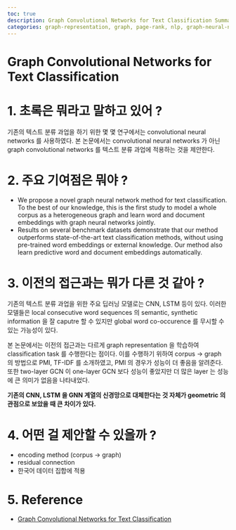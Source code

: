 ```yaml
---
toc: true
description: Graph Convolutional Networks for Text Classification Summary
categories: graph-representation, graph, page-rank, nlp, graph-neural-network
---
```


# Graph Convolutional Networks for Text Classification

# 1. 초록은 뭐라고 말하고 있어 ?

기존의 텍스트 분류 과업을 하기 위한 몇 몇 연구에서는 convolutional neural networks 를 사용하였다. 본 논문에서는 convolutional neural networks 가 아닌 graph convolutional networks 를 텍스트 분류 과업에 적용하는 것을 제안한다.

# 2. 주요 기여점은 뭐야 ?

- We propose a novel graph neural network method for text classification. To the best of our knowledge, this is the first study to model a whole corpus as a heterogeneous graph and learn word and document embeddings with graph neural networks jointly.
- Results on several benchmark datasets demonstrate that our method outperforms state-of-the-art text classification methods, without using pre-trained word embeddings or external knowledge. Our method also learn predictive word and document embeddings automatically.

# 3. 이전의 접근과는 뭐가 다른 것 같아 ?

기존의 텍스트 분류 과업을 위한 주요 딥러닝 모델로는 CNN, LSTM 등이 있다. 이러한 모델들은 local consecutive word sequences 의 semantic, synthetic information 을 잘 caputre 할 수 있지만 global word co-occurence 를 무시할 수 있는 가능성이 있다.

본 논문에서는 이전의 접근과는 다르게 graph representation 을 학습하여 classification task 를 수행한다는 점이다. 이를 수행하기 위하여 corpus -> graph 의 방법으로 PMI, TF-IDF 를 소개하였고, PMI 의 경우가 성능이 더 좋음을 알려준다. 또한 two-layer GCN 이 one-layer GCN 보다 성능이 좋았지만 더 많은 layer 는 성능에 큰 의미가 없음을 나타내었다.

**기존의 CNN, LSTM 을 GNN 계열의 신경망으로 대체한다는 것 자체가 geometric 의 관점으로 보았을 때 큰 차이가 있다.**

# 4. 어떤 걸 제안할 수 있을까 ?

- encoding method (corpus -> graph)
- residual connection
- 한국어 데이터 집합에 적용

# 5. Reference

- [Graph Convolutional Networks for Text Classification](https://arxiv.org/abs/1809.05679)